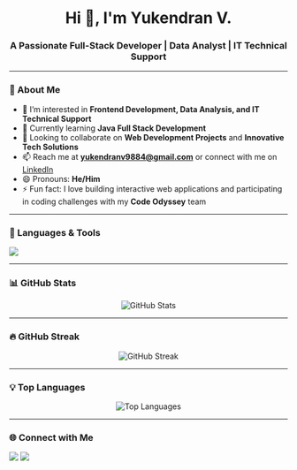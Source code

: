 <h1 align="center">Hi 👋, I'm Yukendran V.</h1>
<h3 align="center">A Passionate Full-Stack Developer | Data Analyst | IT Technical Support</h3>

---

### 🌟 About Me
- 👀 I’m interested in **Frontend Development, Data Analysis, and IT Technical Support**  
- 🌱 Currently learning **Java Full Stack Development**  
- 💞️ Looking to collaborate on **Web Development Projects** and **Innovative Tech Solutions**  
- 📫 Reach me at **yukendranv9884@gmail.com** or connect with me on [LinkedIn](https://www.linkedin.com/in/yukendran-v)  
- 😄 Pronouns: **He/Him**  
- ⚡ Fun fact: I love building interactive web applications and participating in coding challenges with my **Code Odyssey** team  

---

### 🚀 Languages & Tools
<p align="left">
  <img src="https://skillicons.dev/icons?i=html,css,js,react,java,python,bootstrap,mysql,git,github,linux" />
</p>

---

### 📊 GitHub Stats
<p align="center">
  <img src="https://github-readme-stats.vercel.app/api?username=yuga-techz&show_icons=true&theme=radical" alt="GitHub Stats" />
</p>

---

### 🔥 GitHub Streak
<p align="center">
  <img src="https://streak-stats.demolab.com?user=yuga-techz&theme=radical" alt="GitHub Streak" />
</p>

---

### 💡 Top Languages
<p align="center">
  <img src="https://github-readme-stats.vercel.app/api/top-langs/?username=yuga-techz&layout=compact&theme=radical" alt="Top Languages" />
</p>

---

### 🌐 Connect with Me
<p align="left">
<a href="https://www.linkedin.com/in/yukendran-v" target="blank"><img src="https://img.shields.io/badge/LinkedIn-0A66C2?style=for-the-badge&logo=linkedin&logoColor=white"/></a>
<a href="mailto:yukendranv9884@gmail.com"><img src="https://img.shields.io/badge/Gmail-D14836?style=for-the-badge&logo=gmail&logoColor=white"/></a>
</p>
